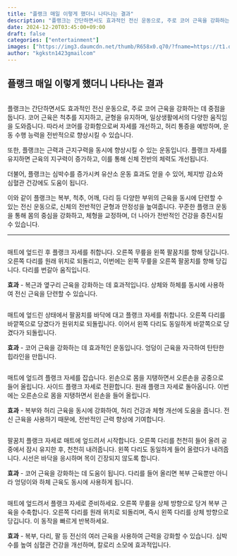 ```yaml
---
title: "플랭크 매일 이렇게 했더니 나타나는 결과"
description: "플랭크는 간단하면서도 효과적인 전신 운동으로, 주로 코어 근육을 강화하는 데 중점을 둡니다. 코어 근육은 척추를 지지하고, 균형을 유지하며, 일상생활에서의 다양한 움직임을 도와줍니다. 따라서 코어를 강화함으로써 자세를 개선하고, 허리 통증을 예방하며, 운동 수행 능력을"
date: 2024-12-20T03:45:00+09:00
draft: false
categories: ["entertainment"]
images: ["https://img3.daumcdn.net/thumb/R658x0.q70/?fname=https://t1.daumcdn.net/news/202411/15/tenbody/20241115073018020fhni.jpg", "https://t1.daumcdn.net/news/202411/15/tenbody/20241115073018392hcri.gif", "https://t1.daumcdn.net/news/202411/15/tenbody/20241115073018803pqqt.gif", "https://t1.daumcdn.net/news/202411/15/tenbody/20241115073019199birb.gif", "https://t1.daumcdn.net/news/202411/15/tenbody/20241115073019582ygoi.gif"]
author: "kgkstn1423gmailcom"
---
```


<h2 >플랭크 매일 이렇게 했더니 나타나는 결과</h2> <figure ><img src="https://img3.daumcdn.net/thumb/R658x0.q70/?fname=https://t1.daumcdn.net/news/202411/15/tenbody/20241115073018020fhni.jpg" alt=""/></figure> <p>플랭크는 간단하면서도 효과적인 전신 운동으로, 주로 코어 근육을 강화하는 데 중점을 둡니다. 코어 근육은 척추를 지지하고, 균형을 유지하며, 일상생활에서의 다양한 움직임을 도와줍니다. 따라서 코어를 강화함으로써 자세를 개선하고, 허리 통증을 예방하며, 운동 수행 능력을 전반적으로 향상시킬 수 있습니다.</p> <p>또한, 플랭크는 근력과 근지구력을 동시에 향상시킬 수 있는 운동입니다. 플랭크 자세를 유지하면 근육의 지구력이 증가하고, 이를 통해 신체 전반의 체력도 개선됩니다.</p> <p>더불어, 플랭크는 심박수를 증가시켜 유산소 운동 효과도 얻을 수 있어, 체지방 감소와 심혈관 건강에도 도움이 됩니다.</p> <p>이와 같이 플랭크는 복부, 척추, 어깨, 다리 등 다양한 부위의 근육을 동시에 단련할 수 있는 전신 운동으로, 신체의 전반적인 균형과 안정성을 높여줍니다. 꾸준한 플랭크 운동을 통해 몸의 중심을 강화하고, 체형을 교정하며, 더 나아가 전반적인 건강을 증진시킬 수 있습니다.</p> <hr /> <figure ><img src="https://t1.daumcdn.net/news/202411/15/tenbody/20241115073018392hcri.gif" alt=""/></figure> <p>매트에 엎드린 후 플랭크 자세를 취합니다. 오른쪽 무릎을 왼쪽 팔꿈치를 향해 당깁니다. 오른쪽 다리를 원래 위치로 되돌리고, 이번에는 왼쪽 무릎을 오른쪽 팔꿈치를 향해 당깁니다. 다리를 번갈아 움직입니다.</p> <p><strong>효과</strong> - 복근과 옆구리 근육을 강화하는 데 효과적입니다. 상체와 하체를 동시에 사용하여 전신 근육을 단련할 수 있습니다.</p> <figure ><img src="https://t1.daumcdn.net/news/202411/15/tenbody/20241115073018803pqqt.gif" alt=""/></figure> <p>매트에 엎드린 상태에서 팔꿈치를 바닥에 대고 플랭크 자세를 취합니다. 오른쪽 다리를 바깥쪽으로 당겼다가 원위치로 되돌립니다. 이어서 왼쪽 다리도 동일하게 바깥쪽으로 당겼다가 되돌립니다.</p> <p><strong>효과</strong> - 코어 근육을 강화하는 데 효과적인 운동입니다. 엉덩이 근육을 자극하여 탄탄한 힙라인을 만듭니다.</p> <figure ><img src="https://t1.daumcdn.net/news/202411/15/tenbody/20241115073019199birb.gif" alt=""/></figure> <p>매트에 엎드려 플랭크 자세를 잡습니다. 왼손으로 몸을 지탱하면서 오른손을 공중으로 들어 올립니다. 사이드 플랭크 자세로 전환합니다. 원래 플랭크 자세로 돌아옵니다. 이번에는 오른손으로 몸을 지탱하면서 왼손을 들어 올립니다.</p> <p><strong>효과</strong> - 복부와 허리 근육을 동시에 강화하여, 허리 건강과 체형 개선에 도움을 줍니다. 전신 근육을 사용하기 때문에, 전반적인 근력 향상에 기여합니다.</p> <figure ><img src="https://t1.daumcdn.net/news/202411/15/tenbody/20241115073019582ygoi.gif" alt=""/></figure> <p>팔꿈치 플랭크 자세로 매트에 엎드려서 시작합니다. 오른쪽 다리를 천천히 들어 올려 공중에서 잠시 유지한 후, 천천히 내려줍니다. 왼쪽 다리도 동일하게 들어 올렸다가 내려줍니다. 시선은 바닥을 응시하며 목이 긴장되지 않도록 합니다.</p> <p><strong>효과</strong> - 코어 근육을 강화하는 데 도움이 됩니다. 다리를 들어 올리면 복부 근육뿐만 아니라 엉덩이와 하체 근육도 동시에 사용하게 됩니다.</p> <figure ><img src="https://t1.daumcdn.net/news/202411/15/tenbody/20241115073019827eswx.gif" alt=""/></figure> <p>매트에 엎드려서 플랭크 자세로 준비하세요. 오른쪽 무릎을 상체 방향으로 당겨 복부 근육을 수축합니다. 오른쪽 다리를 원래 위치로 되돌리며, 즉시 왼쪽 다리를 상체 방향으로 당깁니다. 이 동작을 빠르게 반복하세요.</p> <p><strong>효과</strong> - 복부, 다리, 팔 등 전신의 여러 근육을 사용하여 근력을 강화할 수 있습니다. 심박수를 높여 심혈관 건강을 개선하며, 칼로리 소모에 효과적입니다.</p>